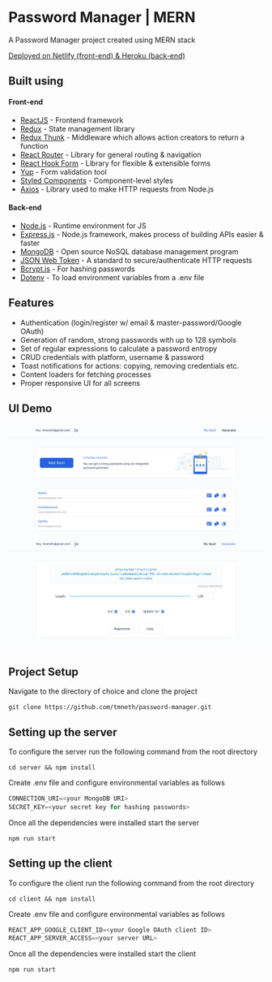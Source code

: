 # Password Manager | MERN

A Password Manager project created using MERN stack

[Deployed on Netlify (front-end) & Heroku (back-end)](https://keyattic.com)

## Built using

#### Front-end

- [ReactJS](https://reactjs.org/) - Frontend framework
- [Redux](https://redux.js.org/) - State management library
- [Redux Thunk](https://github.com/reduxjs/redux-thunk) - Middleware which allows action creators to return a function
- [React Router](https://reactrouter.com/) - Library for general routing & navigation
- [React Hook Form](https://react-hook-form.com/) - Library for flexible & extensible forms
- [Yup](https://github.com/jquense/yup) - Form validation tool
- [Styled Components](https://styled-components.com/) - Component-level styles
- [Axios](https://github.com/axios/axios) - Library used to make HTTP requests from Node.js

#### Back-end

- [Node.js](https://nodejs.org/en/) - Runtime environment for JS
- [Express.js](https://expressjs.com/) - Node.js framework, makes process of building APIs easier & faster
- [MongoDB](https://www.mongodb.com/) - Open source NoSQL database management program
- [JSON Web Token](https://jwt.io/) - A standard to secure/authenticate HTTP requests
- [Bcrypt.js](https://www.npmjs.com/package/bcryptjs) - For hashing passwords
- [Dotenv](https://www.npmjs.com/package/dotenv) - To load environment variables from a .env file

## Features

- Authentication (login/register w/ email & master-password/Google OAuth)
- Generation of random, strong passwords with up to 128 symbols
- Set of regular expressions to calculate a password entropy
- CRUD credentials with platform, username & password
- Toast notifications for actions: copying, removing credentials etc.
- Content loaders for fetching processes
- Proper responsive UI for all screens

## UI Demo

![_vault](client/public/assets/_vault.png)
![_generator](client/public/assets/_generator.png)

## Project Setup

Navigate to the directory of choice and clone the project

```console
git clone https://github.com/tmneth/password-manager.git
```

## Setting up the server

To configure the server run the following command from the root directory

```console
cd server && npm install
```

Create .env file and configure environmental variables as follows

```js
CONNECTION_URI=<your MongoDB URI>
SECRET_KEY=<your secret key for hashing passwords>
```

Once all the dependencies were installed start the server

```console
npm run start
```

## Setting up the client

To configure the client run the following command from the root directory

```console
cd client && npm install
```

Create .env file and configure environmental variables as follows

```js
REACT_APP_GOOGLE_CLIENT_ID=<your Google OAuth client ID>
REACT_APP_SERVER_ACCESS=<your server URL>
```

Once all the dependencies were installed start the client

```console
npm run start
```
